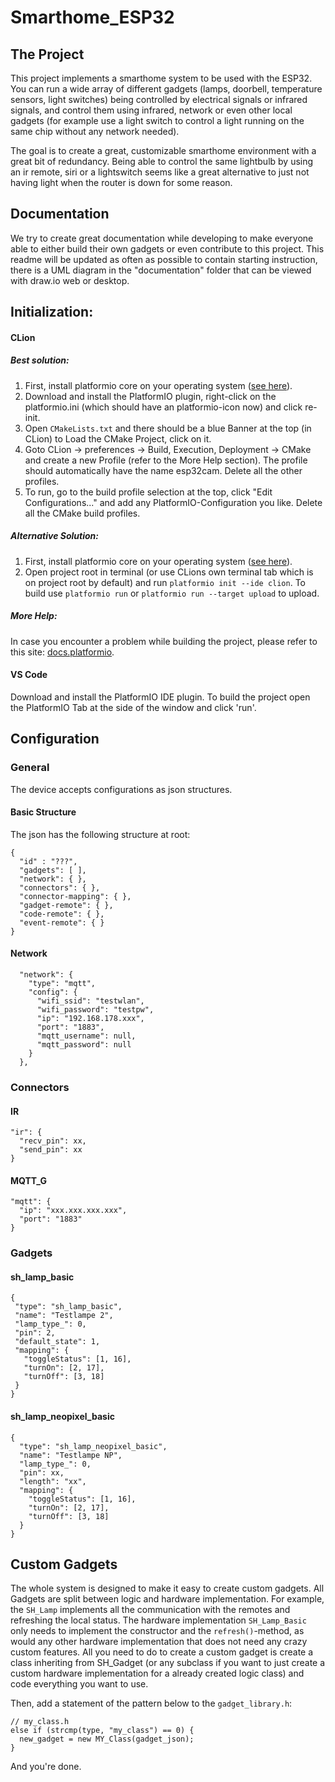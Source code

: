 # Smarthome_ESP32
## The Project
This project implements a smarthome system to be used with the ESP32. You can run a wide array of different gadgets (lamps, doorbell, temperature sensors, light switches) being controlled by electrical signals or infrared signals, and control them using infrared, network or even other local gadgets (for example use a light switch to control a light running on the same chip without any network needed).

The goal is to create a great, customizable smarthome environment with a great bit of redundancy. Being able to control the same lightbulb by using an ir remote, siri or a lightswitch seems like a great alternative to just not having light when the router is down for some reason.

## Documentation
We try to create great documentation while developing to make everyone able to either build their own gadgets or even contribute to this project.
This readme will be updated as often as possible to contain starting instruction, there is a UML diagram in the "documentation" folder that can be viewed with draw.io web or desktop.

## Initialization:

#### CLion
##### Best solution:
1. First, install platformio core on your operating system ([see here](https://docs.platformio.org/en/latest/core/installation.html#installation-methods)).
2. Download and install the PlatformIO plugin, right-click on the platformio.ini (which should have an platformio-icon now) and click re-init.
3. Open `CMakeLists.txt` and there should be a blue Banner at the top (in CLion) to Load the CMake Project, click on it.
4. Goto CLion -> preferences -> Build, Execution, Deployment -> CMake and create a new Profile (refer to the More Help section). 
   The profile should automatically have the name esp32cam.
   Delete all the other profiles.
5. To run, go to the build profile selection at the top, click "Edit Configurations..." and add any PlatformIO-Configuration you like.
    Delete all the CMake build profiles.

##### Alternative Solution:
1. First, install platformio core on your operating system ([see here](https://docs.platformio.org/en/latest/core/installation.html#installation-methods)).
2. Open project root in terminal (or use CLions own terminal tab which is on project root by default) and run `platformio init --ide clion`. To build use `platformio run` or `platformio run --target upload` to upload.


##### More Help:
In case you encounter a problem while building the project, please refer to this site: [docs.platformio](https://docs.platformio.org/en/latest/integration/ide/clion.html#clion-does-not-load-project-build-environments-from-platformio-ini).


#### VS Code
Download and install the PlatformIO IDE plugin. To build the project open the PlatformIO Tab at the side of the window and click 'run'.

## Configuration
### General
The device accepts configurations as json structures.
#### Basic Structure
The json has the following structure at root:
```
{
  "id" : "???",
  "gadgets": [ ],
  "network": { },
  "connectors": { },
  "connector-mapping": { },
  "gadget-remote": { },
  "code-remote": { },
  "event-remote": { }
}
```

#### Network
```
  "network": {
    "type": "mqtt",
    "config": {
      "wifi_ssid": "testwlan",
      "wifi_password": "testpw",
      "ip": "192.168.178.xxx",
      "port": "1883",
      "mqtt_username": null,
      "mqtt_password": null
    }
  },
```

### Connectors
#### IR
```
"ir": {
  "recv_pin": xx,
  "send_pin": xx
}
```
   
#### MQTT_G
```
"mqtt": {
  "ip": "xxx.xxx.xxx.xxx",
  "port": "1883"
}
```

### Gadgets
#### sh_lamp_basic
```
{
 "type": "sh_lamp_basic",
 "name": "Testlampe 2",
 "lamp_type_": 0,
 "pin": 2,
 "default_state": 1,
 "mapping": {
   "toggleStatus": [1, 16],
   "turnOn": [2, 17],
   "turnOff": [3, 18]
 }
}
```
   
#### sh_lamp_neopixel_basic
```
{
  "type": "sh_lamp_neopixel_basic",
  "name": "Testlampe NP",
  "lamp_type_": 0,
  "pin": xx,
  "length": "xx",
  "mapping": {
    "toggleStatus": [1, 16],
    "turnOn": [2, 17],
    "turnOff": [3, 18]
  }
}
```

## Custom Gadgets
The whole system is designed to make it easy to create custom gadgets.
All Gadgets are split between logic and hardware implementation. For example, the `SH_Lamp` implements all the communication with the remotes and refreshing the local status. The hardware implementation `SH_Lamp_Basic` only needs to implement the constructor and the `refresh()`-method, as would any other hardware implementation that does not need any crazy custom features.
All you need to do to create a custom gadget is create a class inheriting from SH_Gadget (or any subclass if you want to just create a custom hardware implementation for a already created logic class) and code everything you want to use.

Then, add a statement of the pattern below to the `gadget_library.h`:
```
// my_class.h
else if (strcmp(type, "my_class") == 0) {
  new_gadget = new MY_Class(gadget_json);
}
```

And you're done.